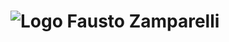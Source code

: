 # ![Logo](https://github.com/faustozamparelli/faustozamparelli/assets/105665123/6e61e01d-0c2d-43d5-922c-cd36c8059045) Fausto Zamparelli
